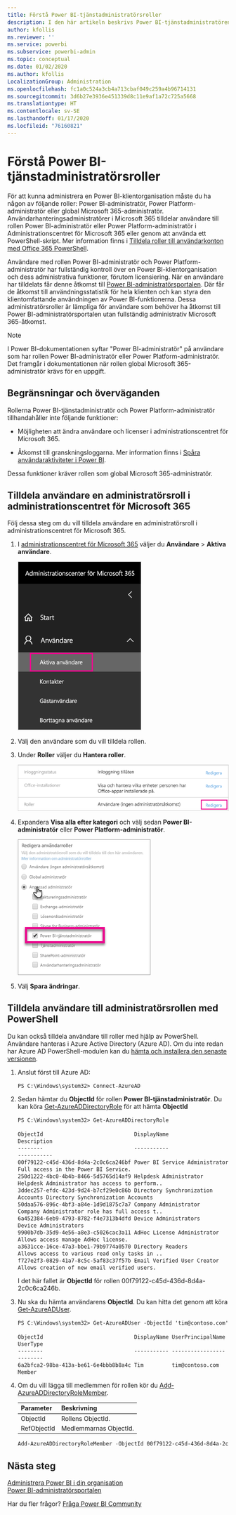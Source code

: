 ```yaml
---
title: Förstå Power BI-tjänstadministratörsroller
description: I den här artikeln beskrivs Power BI-tjänstadministratören och de specifika roller som ger administratörsbehörighet.
author: kfollis
ms.reviewer: ''
ms.service: powerbi
ms.subservice: powerbi-admin
ms.topic: conceptual
ms.date: 01/02/2020
ms.author: kfollis
LocalizationGroup: Administration
ms.openlocfilehash: fc1a0c524a3cb4a713cbaf049c259a4b96714131
ms.sourcegitcommit: 3d6b27e3936e451339d8c11e9af1a72c725a5668
ms.translationtype: HT
ms.contentlocale: sv-SE
ms.lasthandoff: 01/17/2020
ms.locfileid: "76160821"
---
```

# <a name="understanding-power-bi-service-administrator-roles"></a>Förstå Power BI-tjänstadministratörsroller

För att kunna administrera en Power BI-klientorganisation måste du ha någon av följande roller: Power BI-administratör, Power Platform-administratör eller global Microsoft 365-administratör. Användarhanteringsadministratörer i Microsoft 365 tilldelar användare till rollen Power BI-administratör eller Power Platform-administratör i Administrationscentret för Microsoft 365 eller genom att använda ett PowerShell-skript. Mer information finns i [Tilldela roller till användarkonton med Office 365 PowerShell](/office365/enterprise/powershell/assign-roles-to-user-accounts-with-office-365-powershell).

Användare med rollen Power BI-administratör och Power Platform-administratör har fullständig kontroll över en Power BI-klientorganisation och dess administrativa funktioner, förutom licensiering. När en användare har tilldelats får denne åtkomst till [Power BI-administratörsportalen](service-admin-portal.md). Där får de åtkomst till användningsstatistik för hela klienten och kan styra den klientomfattande användningen av Power BI-funktionerna. Dessa administratörsroller är lämpliga för användare som behöver ha åtkomst till Power BI-administratörsportalen utan fullständig administrativ Microsoft 365-åtkomst.

> [!NOTE]
> I Power BI-dokumentationen syftar "Power BI-administratör" på användare som har rollen Power BI-administratör eller Power Platform-administratör. Det framgår i dokumentationen när rollen global Microsoft 365-administratör krävs för en uppgift.

## <a name="limitations-and-considerations"></a>Begränsningar och överväganden

Rollerna Power BI-tjänstadministratör och Power Platform-administratör tillhandahåller inte följande funktioner:

* Möjligheten att ändra användare och licenser i administrationscentret för Microsoft 365.

* Åtkomst till granskningsloggarna. Mer information finns i [Spåra användaraktiviteter i Power BI](service-admin-auditing.md).

Dessa funktioner kräver rollen som global Microsoft 365-administratör.

## <a name="assign-users-to-an-admin-role-in-the-microsoft-365-admin-center"></a>Tilldela användare en administratörsroll i administrationscentret för Microsoft 365

Följ dessa steg om du vill tilldela användare en administratörsroll i administrationscentret för Microsoft 365.

1. I [administrationscentret för Microsoft 365](https://portal.office.com/adminportal/home#/homepage) väljer du **Användare** > **Aktiva användare**.

    ![Administrationscenter för Microsoft 365](media/service-admin-role/powerbi-admin-users.png)

1. Välj den användare som du vill tilldela rollen.

1. Under **Roller** väljer du **Hantera roller**.

    ![Hantera roller](media/service-admin-role/powerbi-admin-edit-roles.png)

1. Expandera **Visa alla efter kategori** och välj sedan **Power BI-administratör** eller **Power Platform-administratör**.

    ![Välja administratörsroll](media/service-admin-role/powerbi-admin-role.png)

1. Välj **Spara ändringar**.

## <a name="assign-users-to-the-admin-role-with-powershell"></a>Tilldela användare till administratörsrollen med PowerShell

Du kan också tilldela användare till roller med hjälp av PowerShell. Användare hanteras i Azure Active Directory (Azure AD). Om du inte redan har Azure AD PowerShell-modulen kan du [hämta och installera den senaste versionen](https://www.powershellgallery.com/packages/AzureAD/).

1. Anslut först till Azure AD:
   ```
   PS C:\Windows\system32> Connect-AzureAD
   ```

1. Sedan hämtar du **ObjectId** för rollen **Power BI-tjänstadministratör**. Du kan köra [Get-AzureADDirectoryRole](/powershell/module/azuread/get-azureaddirectoryrole) för att hämta **ObjectId**

    ```
    PS C:\Windows\system32> Get-AzureADDirectoryRole

    ObjectId                             DisplayName                        Description
    --------                             -----------                        -----------
    00f79122-c45d-436d-8d4a-2c0c6ca246bf Power BI Service Administrator     Full access in the Power BI Service.
    250d1222-4bc0-4b4b-8466-5d5765d14af9 Helpdesk Administrator             Helpdesk Administrator has access to perform..
    3ddec257-efdc-423d-9d24-b7cf29e0c86b Directory Synchronization Accounts Directory Synchronization Accounts
    50daa576-896c-4bf3-a84e-1d9d1875c7a7 Company Administrator              Company Administrator role has full access t..
    6a452384-6eb9-4793-8782-f4e7313b4dfd Device Administrators              Device Administrators
    9900b7db-35d9-4e56-a8e3-c5026cac3a11 AdHoc License Administrator        Allows access manage AdHoc license.
    a3631cce-16ce-47a3-bbe1-79b9774a0570 Directory Readers                  Allows access to various read only tasks in ..
    f727e2f3-0829-41a7-8c5c-5af83c37f57b Email Verified User Creator        Allows creation of new email verified users.
    ```

    I det här fallet är **ObjectId** för rollen 00f79122-c45d-436d-8d4a-2c0c6ca246b.

1. Nu ska du hämta användarens **ObjectId**. Du kan hitta det genom att köra [Get-AzureADUser](/powershell/module/azuread/get-azureaduser).

    ```
    PS C:\Windows\system32> Get-AzureADUser -ObjectId 'tim@contoso.com'

    ObjectId                             DisplayName UserPrincipalName      UserType
    --------                             ----------- -----------------      --------
    6a2bfca2-98ba-413a-be61-6e4bbb8b8a4c Tim         tim@contoso.com        Member
    ```

1. Om du vill lägga till medlemmen för rollen kör du [Add-AzureADDirectoryRoleMember](/powershell/module/azuread/add-azureaddirectoryrolemember).

    | Parameter | Beskrivning |
    | --- | --- |
    | ObjectId |Rollens ObjectId. |
    | RefObjectId |Medlemmarnas ObjectId. |

    ```powershell
    Add-AzureADDirectoryRoleMember -ObjectId 00f79122-c45d-436d-8d4a-2c0c6ca246bf -RefObjectId 6a2bfca2-98ba-413a-be61-6e4bbb8b8a4c
    ```

## <a name="next-steps"></a>Nästa steg

[Administrera Power BI i din organisation](service-admin-administering-power-bi-in-your-organization.md)  
[Power BI-administratörsportalen](service-admin-portal.md)  

Har du fler frågor? [Fråga Power BI Community](https://community.powerbi.com/)